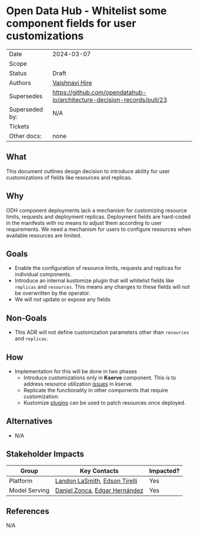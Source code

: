 # Open Data Hub - Whitelist some component fields for user customizations

|                |                                                                          |
|----------------|--------------------------------------------------------------------------|
| Date           | 2024-03-07                                                               |
| Scope          |                                                                          |
| Status         | Draft                                                                    |
| Authors        | [Vaishnavi Hire](@VaishnaviHire)                                         |
| Supersedes     | https://github.com/opendatahub-io/architecture-decision-records/pull/23  |                         
| Superseded by: | N/A                                                                      |
| Tickets        |                                                                          |
| Other docs:    | none                                                                     |

## What

This document outlines design decision to introduce ability for user customizations of fields like resources and replicas.

## Why

ODH component deployments lack a mechanism for customizing resource limits, requests and deployment replicas. Deployment fields are hard-coded in the manifests with no means to adjust them according to user requirements.
We need a mechanism for users to configure resources when available resources are limited.

## Goals

* Enable the configuration of resource limits, requests and replicas for individual components. 
* Introduce an internal kustomize plugin that will whitelist fields like `replicas` and `resources`. This means any changes to these
fields will not be overwritten by the operator.
* We will not update or expose any fields

## Non-Goals

- This ADR will not define customization parameters other than `resources` and `replicas`.

## How

* Implementation for this will be done in two phases
  * Introduce customizations only in **Kserve** component. This is to address resource utilization [issues](https://github.com/kserve/kserve/issues/3467) in kserve.
  * Replicate the functionality in other components that require customization.
  * Kustomize [plugins](https://github.com/kubernetes-sigs/kustomize/tree/master/plugin/builtin) can be used to patch resources once deployed.
  

## Alternatives

- N/A


## Stakeholder Impacts

| Group                   | Key Contacts                                                   | Impacted? |
| ----------------------- |----------------------------------------------------------------|--------|
| Platform                | [Landon LaSmith](@LaVLas), [Edson Tirelli](@etirelli)                   | Yes    |
| Model Serving           | [Daniel Zonca](@danielezonca), [Edgar Hernández](@israel-hdez) | Yes    |

## References

N/A

